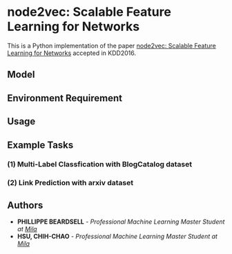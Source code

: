# node2vec: Scalable Feature Learning for Networks
This is a Python implementation of the paper [node2vec: Scalable Feature Learning for Networks](https://cs.stanford.edu/~jure/pubs/node2vec-kdd16.pdf) accepted in KDD2016.

## Model

## Environment Requirement

## Usage

## Example Tasks 

### (1) Multi-Label Classfication with BlogCatalog dataset

### (2) Link Prediction with arxiv dataset

## Authors
* **PHILLIPPE BEARDSELL** - *Professional Machine Learning Master Student at [Mila](https://mila.quebec/)* 
* **HSU, CHIH-CHAO** - *Professional Machine Learning Master Student at [Mila](https://mila.quebec/)* 

